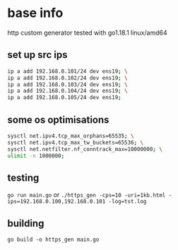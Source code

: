 # base info
http custom generator
tested with go1.18.1 linux/amd64

## set up src ips
```bash
ip a add 192.168.0.101/24 dev ens19; \
ip a add 192.168.0.102/24 dev ens19; \
ip a add 192.168.0.103/24 dev ens19; \
ip a add 192.168.0.104/24 dev ens19; \
ip a add 192.168.0.105/24 dev ens19;
```

## some os optimisations
```bash
sysctl net.ipv4.tcp_max_orphans=65535; \
sysctl net.ipv4.tcp_max_tw_buckets=65536; \
sysctl net.netfilter.nf_conntrack_max=10000000; \
ulimit -n 1000000;
```

## testing
`go run main.go`
or
`./https_gen -cps=10 -uri=1kb.html -ips=192.168.0.100,192.168.0.101 -log=tst.log`

## building
`go build -o https_gen main.go`
